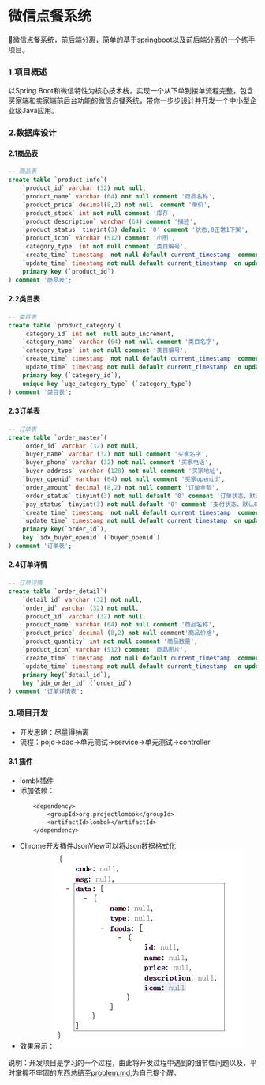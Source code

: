 # 微信点餐系统
🍜微信点餐系统，前后端分离，简单的基于springboot以及前后端分离的一个练手项目。

### 1.项目概述

以Spring Boot和微信特性为核心技术栈，实现一个从下单到接单流程完整，包含买家端和卖家端前后台功能的微信点餐系统，带你一步步设计并开发一个中小型企业级Java应用。

### 2.数据库设计

#### 2.1商品表

```sql
-- 商品表
create table `product_info`(
    `product_id` varchar (32) not null,
    `product_name` varchar (64) not null comment '商品名称',
    `product_price` decimal(8,2) not null  comment '单价',
    `product_stock` int not null comment '库存',
    `product_description` varchar (64) comment '描述',
    `product_status` tinyint(3) default '0' comment '状态,0正常1下架',
    `product_icon` varchar (512) comment '小图',
    `category_type` int not null comment '类目编号',
    `create_time` timestamp  not null default current_timestamp  comment '创建时间',
    `update_time` timestamp not null default current_timestamp  on update current_timestamp comment '修改时间',
    primary key (`product_id`)
) comment '商品表';
```

#### 2.2类目表

```sql
-- 类目表
create table `product_category`(
    `category_id` int not  null auto_increment,
    `category_name` varchar (64) not null comment '类目名字',
    `category_type` int not null comment '类目编号',
    `create_time` timestamp  not null default current_timestamp  comment '创建时间',
    `update_time` timestamp not null default current_timestamp  on update current_timestamp comment '修改时间',
    primary key (`category_id`),
    unique key `uqe_category_type` (`category_type`)
) comment '类目表';
```

#### 2.3订单表

```sql
-- 订单表
create table `order_master`(
    `order_id` varchar (32) not null,
    `buyer_name` varchar (32) not null comment '买家名字',
    `buyer_phone` varchar (32) not null comment '买家电话',
    `buyer_address` varchar (128) not null comment '买家地址',
    `buyer_openid` varchar (64) not null comment '买家openid',
    `order_amount` decimal (8,2) not null comment '订单金额',
    `order_status` tinyint(3) not null default '0' comment '订单状态，默认0新下单',
    `pay_status` tinyint(3) not null default '0' comment '支付状态，默认0未支付',
    `create_time` timestamp  not null default current_timestamp  comment '创建时间',
    `update_time` timestamp not null default current_timestamp  on update current_timestamp comment '修改时间',
    primary key(`order_id`),
    key `idx_buyer_openid` (`buyer_openid`)
) comment '订单表';
```

#### 2.4订单详情

```sql
-- 订单详情
create table `order_detail`(
    `detail_id` varchar (32) not null,
    `order_id` varchar (32) not null,
    `product_id` varchar (32) not null,
    `product_name` varchar (64) not null comment '商品名称',
    `product_price` decimal (8,2) not null comment'商品价格',
    `product_quantity` int not null comment '商品数量',
    `product_icon` varchar (512) comment '商品图片',
    `create_time` timestamp  not null default current_timestamp  comment '创建时间',
    `update_time` timestamp not null default current_timestamp  on update current_timestamp comment '修改时间',
    primary key(`detail_id`),
    key `idx_order_id` (`order_id`)
) comment '订单详情表';
```
### 3.项目开发
* 开发思路：尽量得抽离
* 流程：pojo->dao->单元测试->service->单元测试->controller
#### 3.1 插件
* lombk插件
* 添加依赖：

<!--getset方法工具-->
           <dependency>
               <groupId>org.projectlombok</groupId>
               <artifactId>lombok</artifactId>
           </dependency>
          
          
* Chrome开发插件JsonView可以将Json数据格式化
* 效果展示：![jsonView](image_stroe/jsonView.png)

    


说明：开发项目是学习的一个过程，由此将开发过程中遇到的细节性问题以及，平时掌握不牢固的东西总结至[problem.md](problem.md),为自己提个醒。